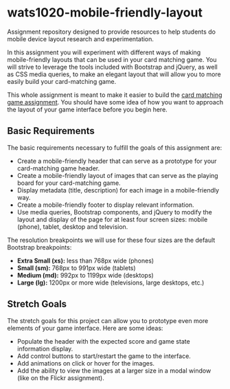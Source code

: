 # wats1020-mobile-friendly-layout
Assignment repository designed to provide resources to help students do mobile device layout research and experimentation.


In this assignment you will experiment with different ways of making mobile-friendly layouts that can be used in your card matching game. You will strive to leverage the tools included with Bootstrap and jQuery, as well as CSS media queries, to make an elegant layout that will allow you to more easily build your card-matching game.

This whole assignment is meant to make it easier to build the [card matching game assignment](https://github.com/suwebdev/wats1020-card-matching-game). You should have some idea of how you want to approach the layout of your game interface before you begin here.

## Basic Requirements

The basic requirements necessary to fulfill the goals of this assignment are:

* Create a mobile-friendly header that can serve as a prototype for your card-matching game header.
* Create a mobile-friendly layout of images that can serve as the playing board for your card-matching game.
* Display metadata (title, description) for each image in a mobile-friendly way.
* Create a mobile-friendly footer to display relevant information.
* Use media queries, Bootstrap components, and jQuery to modify the layout and display of the page for at least four screen sizes: mobile (phone), tablet, desktop and television.

The resolution breakpoints we will use for these four sizes are the default Bootstrap breakpoints:

* **Extra Small (xs):** less than 768px wide (phones)
* **Small (sm):** 768px to 991px wide (tablets)
* **Medium (md):** 992px to 1199px wide (desktops)
* **Large (lg):** 1200px or more wide (televisions, large desktops, etc.)

## Stretch Goals

The stretch goals for this project can allow you to prototype even more elements of your game interface. Here are some ideas:

* Populate the header with the expected score and game state information display.
* Add control buttons to start/restart the game to the interface.
* Add animations on click or hover for the images.
* Add the ability to view the images at a larger size in a modal window (like on the Flickr assignment).

